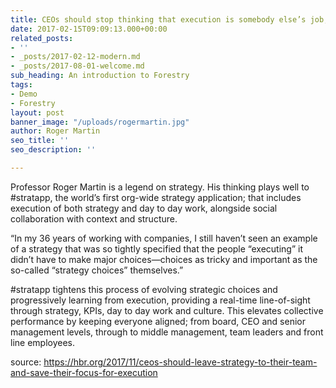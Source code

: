 ```yaml
---
title: CEOs should stop thinking that execution is somebody else’s job; it is theirs
date: 2017-02-15T09:09:13.000+00:00
related_posts:
- ''
- _posts/2017-02-12-modern.md
- _posts/2017-08-01-welcome.md
sub_heading: An introduction to Forestry
tags:
- Demo
- Forestry
layout: post
banner_image: "/uploads/rogermartin.jpg"
author: Roger Martin
seo_title: ''
seo_description: ''

---
```

Professor Roger Martin is a legend on strategy.  His thinking plays well to #stratapp, the world’s first org-wide strategy application; that includes execution of both strategy and day to day work, alongside social collaboration with context and structure.

“In my 36 years of working with companies, I still haven’t seen an example of a strategy that was so tightly specified that the people “executing” it didn’t have to make major choices—choices as tricky and important as the so-called “strategy choices” themselves.”

\#stratapp tightens this process of evolving strategic choices and progressively learning from execution, providing a real-time line-of-sight through strategy, KPIs, day to day work and culture.  This elevates collective performance by keeping everyone aligned; from board, CEO and senior management levels, through to middle management, team leaders and front line employees.  
  
source: https://hbr.org/2017/11/ceos-should-leave-strategy-to-their-team-and-save-their-focus-for-execution 
